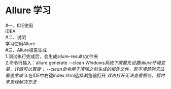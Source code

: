 Allure 学习
===========  
#一、IDE使用  
    IDEA  
#二、说明  
    学习使用Allure  
#三、Allure报告生成  
    1.测试执行完成后，会生成allure-results文件夹  
    2.命令行输入：allure generate --clean
      *Windows系统下需要先设置allure环境变量，详情可以百度；*
      *--clean命令用于清除之前生成的报告文件，若不清楚则无法覆盖生成*
    3.在IDE中右键index.html选择浏览器打开
      *双击打开无法查看报告，暂时未发现解决方法*
